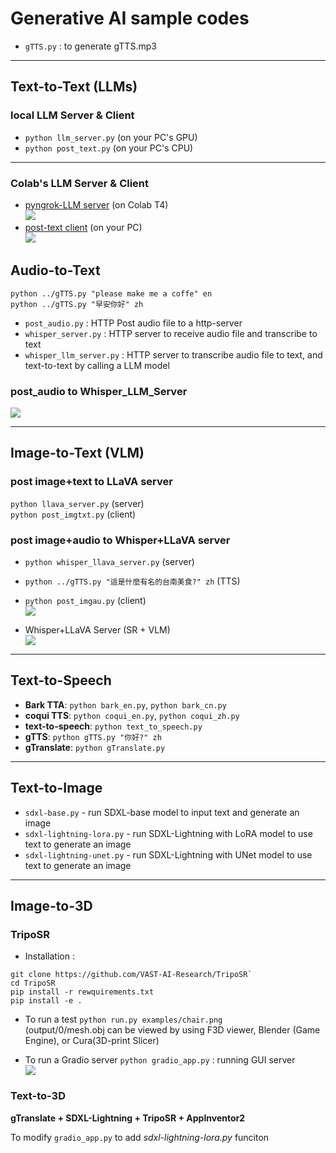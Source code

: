 # Generative AI sample codes
* `gTTS.py` : to generate gTTS.mp3

---
## Text-to-Text (LLMs)

### local LLM Server & Client
* `python llm_server.py` (on your PC's GPU)
* `python post_text.py`  (on your PC's CPU)

---
### Colab's LLM Server & Client
* [pyngrok-LLM server](https://github.com/rkuo2000/GenAI/blob/main/Text-to-Text/pyngrok_LLM_Server.ipynb) (on Colab T4)<br>
![](https://github.com/rkuo2000/GenAI/blob/main/assets/pyngrok_LLM_Server_fastapi.png?raw=true)
* [post-text client](https://github.com/rkuo2000/GenAI/blob/main/Text-to-Text/post_text.py) (on your PC)<br>
![](https://github.com/rkuo2000/GenAI/blob/main/assets/pyngrok_post_text.png?raw=true)


## Audio-to-Text
`python ../gTTS.py "please make me a coffe" en`<br>
`python ../gTTS.py "早安你好" zh`<br>
* `post_audio.py` : HTTP Post audio file to a http-server
* `whisper_server.py` : HTTP server to receive audio file and transcribe to text
* `whisper_llm_server.py` : HTTP server to transcribe audio file to text, and text-to-text by calling a LLM model

### post_audio to Whisper_LLM_Server
![](https://github.com/rkuo2000/GenAI/blob/main/assets/post_audio.png?raw=true)

---
## Image-to-Text (VLM)

### post image+text to LLaVA server
`python llava_server.py` (server)<br>
`python post_imgtxt.py`  (client)<br>

### post image+audio to Whisper+LLaVA server

* `python whisper_llava_server.py` (server)<br>
* `python ../gTTS.py "這是什麼有名的台南美食?" zh` (TTS)<br>
* `python post_imgau.py` (client)<br>
![](https://github.com/rkuo2000/GenAI/blob/main/assets/post_imgau.png?raw=true)

* Whisper+LLaVA Server (SR + VLM)<br>
![](https://github.com/rkuo2000/GenAI/blob/main/assets/whisper_llava_server.png?raw=true)

---
## Text-to-Speech

* **Bark TTA**: `python bark_en.py`, `python bark_cn.py`
* **coqui TTS**: `python coqui_en.py`, `python coqui_zh.py`
* **text-to-speech**: `python text_to_speech.py`
* **gTTS**: `python gTTS.py "你好?" zh`
* **gTranslate**: `python gTranslate.py`

---
## Text-to-Image 
* `sdxl-base.py` - run SDXL-base model to input text and generate an image
* `sdxl-lightning-lora.py` - run SDXL-Lightning with LoRA model to use text to generate an image
* `sdxl-lightning-unet.py` - run SDXL-Lightning with UNet model to use text to generate an image

---
## Image-to-3D

### TripoSR

* Installation :
```
git clone https://github.com/VAST-AI-Research/TripoSR`
cd TripoSR
pip install -r rewquirements.txt
pip install -e .
```
* To run a test
`python run.py examples/chair.png`<br>
(output/0/mesh.obj can be viewed by using F3D viewer, Blender (Game Engine), or Cura(3D-print Slicer)<br>

* To run a Gradio server 
`python gradio_app.py` : running GUI server<br>
![](https://github.com/rkuo2000/GenAI/blob/main/assets/TripoSR_gradio_server.png?raw=true)

### Text-to-3D
**gTranslate + SDXL-Lightning + TripoSR + AppInventor2**<br>

To modify `gradio_app.py` to add *sdxl-lightning-lora.py* funciton




